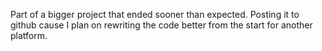 Part of a bigger project that ended sooner than expected. Posting it to github cause I plan on rewriting the code better from the start for another platform.
